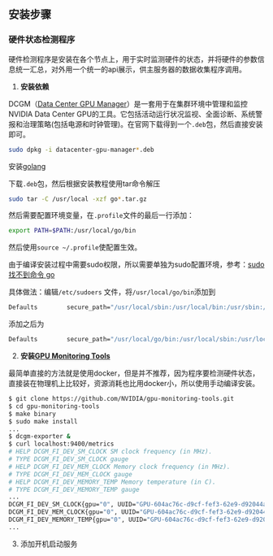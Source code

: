 ## 安装步骤

### 硬件状态检测程序

硬件检测程序是安装在各个节点上，用于实时监测硬件的状态，并将硬件的参数信息统一汇总，对外用一个统一的api展示，供主服务器的数据收集程序调用。

1. **安装依赖**

DCGM（[Data Center GPU Manager](https://developer.nvidia.com/dcgm)）是一套用于在集群环境中管理和监控NVIDIA Data Center GPU的工具。它包括活动运行状况监视、全面诊断、系统警报和治理策略(包括电源和时钟管理)。在官网下载得到一个`.deb`包，然后直接安装即可。

```bash
sudo dpkg -i datacenter-gpu-manager*.deb
```

安装[golang](https://golang.org/doc/install)

下载`.deb`包，然后根据安装教程使用tar命令解压

```bash
sudo tar -C /usr/local -xzf go*.tar.gz
```

然后需要配置环境变量，在`.profile`文件的最后一行添加：

```bash
export PATH=$PATH:/usr/local/go/bin
```

然后使用```source ~/.profile```使配置生效。

由于编译安装过程中需要sudo权限，所以需要单独为sudo配置环境，参考：[sudo 找不到命令 go](https://www.cnblogs.com/chr-wonder/p/8464224.html)

具体做法：编辑`/etc/sudoers` 文件，将`/usr/local/go/bin`添加到

```bash
Defaults        secure_path="/usr/local/sbin:/usr/local/bin:/usr/sbin:/usr/bin:/sbin:/bin:/snap/bin"
```

添加之后为

```bash
Defaults        secure_path="/usr/local/go/bin:/usr/local/sbin:/usr/local/bin:/usr/sbin:/usr/bin:/sbin:/bin:/snap/bin"
```

2. **安装[GPU Monitoring Tools](https://github.com/NVIDIA/gpu-monitoring-tools)**

最简单直接的方法就是使用docker，但是并不推荐，因为程序要检测硬件状态，直接装在物理机上比较好，资源消耗也比用docker小，所以使用手动编译安装。

```bash
$ git clone https://github.com/NVIDIA/gpu-monitoring-tools.git
$ cd gpu-monitoring-tools
$ make binary
$ sudo make install
...
$ dcgm-exporter &
$ curl localhost:9400/metrics
# HELP DCGM_FI_DEV_SM_CLOCK SM clock frequency (in MHz).
# TYPE DCGM_FI_DEV_SM_CLOCK gauge
# HELP DCGM_FI_DEV_MEM_CLOCK Memory clock frequency (in MHz).
# TYPE DCGM_FI_DEV_MEM_CLOCK gauge
# HELP DCGM_FI_DEV_MEMORY_TEMP Memory temperature (in C).
# TYPE DCGM_FI_DEV_MEMORY_TEMP gauge
...
DCGM_FI_DEV_SM_CLOCK{gpu="0", UUID="GPU-604ac76c-d9cf-fef3-62e9-d92044ab6e52"} 139
DCGM_FI_DEV_MEM_CLOCK{gpu="0", UUID="GPU-604ac76c-d9cf-fef3-62e9-d92044ab6e52"} 405
DCGM_FI_DEV_MEMORY_TEMP{gpu="0", UUID="GPU-604ac76c-d9cf-fef3-62e9-d92044ab6e52"} 9223372036854775794
...
```

3. 添加开机启动服务

